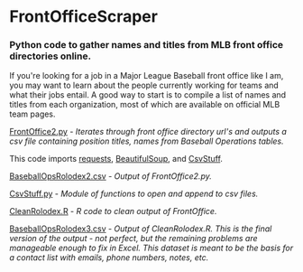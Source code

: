 # FrontOfficeScraper

### Python code to gather names and titles from MLB front office directories online.
 
If you're looking for a job in a Major League Baseball front office like I am, you may want to learn about the people currently working for teams and what their jobs entail.  A good way to start is to compile a list of names and titles from each organization, most of which are available on official MLB team pages.

[FrontOffice2.py](../master/FrontOffice2.py) - _Iterates through front office directory url's and outputs a csv file containing position titles, names from Baseball Operations tables._

This code imports [requests](https://2.python-requests.org/en/master/), [BeautifulSoup](https://www.crummy.com/software/BeautifulSoup/bs4/doc/), and [CsvStuff](../master/CsvStuff.py).

[BaseballOpsRolodex2.csv](../master/BaseballOpsRolodex2.csv) - _Output of FrontOffice2.py._

[CsvStuff.py](../master/CsvStuff.py) - _Module of functions to open and append to csv files._

[CleanRolodex.R](../master/CleanRolodex.R) - _R code to clean output of FrontOffice._

[BaseballOpsRolodex3.csv](../master/BaseballOpsRolodex3.csv) - _Output of CleanRolodex.R.  This is the final version of the output - not perfect, but the remaining problems are manageable enough to fix in Excel.  This dataset is meant to be the basis for a contact list with emails, phone numbers, notes, etc._

